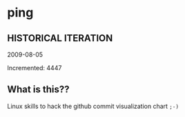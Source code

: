 # ping

## HISTORICAL ITERATION
2009-08-05

Incremented: 4447

## What is this?? 
Linux skills to hack the github commit visualization chart `;-)`
